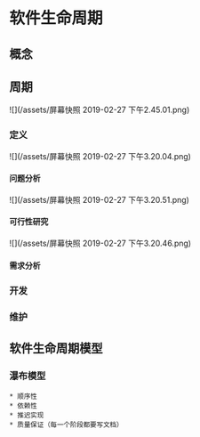 # 软件生命周期

## 概念


## 周期

![](/assets/屏幕快照 2019-02-27 下午2.45.01.png)

### 定义

![](/assets/屏幕快照 2019-02-27 下午3.20.04.png)

#### 问题分析

![](/assets/屏幕快照 2019-02-27 下午3.20.51.png)

#### 可行性研究

![](/assets/屏幕快照 2019-02-27 下午3.20.46.png)

#### 需求分析



### 开发


### 维护



## 软件生命周期模型

### 瀑布模型

    * 顺序性
    * 依赖性
    * 推迟实现
    * 质量保证（每一个阶段都要写文档）















